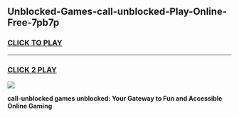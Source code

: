 
## Unblocked-Games-call-unblocked-Play-Online-Free-7pb7p
<h3>
<a href="https://premium76.site?title=call-unblocked&ref=26A">CLICK TO PLAY</a></h3>
<hr>

<h3>
<a href="https://premium76.site?title=call-unblocked&ref=26A">CLICK 2 PLAY</a>
  
</h3>

<a href="https://premium76.site?title=call-unblocked&ref=26A"><img src="https://clearcache.store/games.png"></a>


**call-unblocked games unblocked: Your Gateway to Fun and Accessible Online Gaming**
